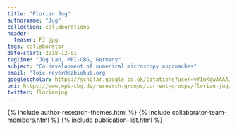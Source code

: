 ```yaml
---
title: "Florian Jug"
authorname: "Jug"
collection: collaborations
header:
  teaser: FJ.jpg
tags: collaborator
date-start: 2018-12-01
tagline: "Jug Lab, MPI-CBG, Germany"
subject: "Co-development of numerical microscopy approaches"
email: 'loic.royer@czbiohub.org'
googlescholar: https://scholar.google.co.uk/citations?user=vYInKgwAAAAJ&hl=en
uri: https://www.mpi-cbg.de/research-groups/current-groups/florian-jug/research-focus/
twitter: florianjug
---
```

<p align= "justify">

{% include author-research-themes.html %}
{% include collaborator-team-members.html %}
{% include publication-list.html %}
